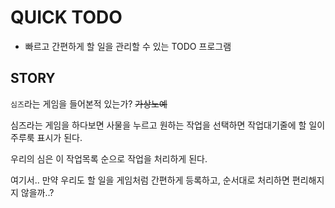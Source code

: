 # QUICK TODO

 - 빠르고 간편하게 할 일을 관리할 수 있는 TODO 프로그램

## STORY

`심즈`라는 게임을 들어본적 있는가? ~~가상노예~~

심즈라는 게임을 하다보면 사물을 누르고 원하는 작업을 선택하면 작업대기줄에 할 일이 주루룩 표시가 된다.

우리의 심은 이 작업목록 순으로 작업을 처리하게 된다.

여기서.. 만약 우리도 할 일을 게임처럼 간편하게 등록하고, 순서대로 처리하면 편리해지지 않을까..?